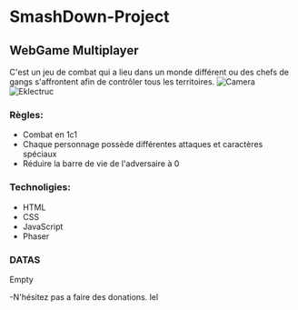 # SmashDown-Project
## WebGame Multiplayer

C'est un jeu de combat qui a lieu dans un monde différent ou des chefs de gangs s'affrontent afin de contrôler tous les territoires.
![Camera](https://image.noelshack.com/fichiers/2017/19/1494498783-20170511-122512.jpg) 
![Eklectruc](https://image.noelshack.com/fichiers/2017/19/1494498462-eklectruc-base-gif.gif)

### Règles:
* Combat en 1c1
* Chaque personnage possède différentes attaques et caractères spéciaux
* Réduire la barre de vie de l'adversaire à 0

### Technoligies:
* HTML
* CSS
* JavaScript
* Phaser

### DATAS
Empty

-N'hésitez pas a faire des donations. lel
